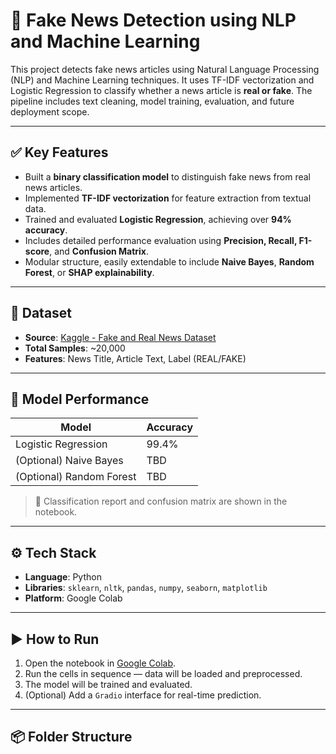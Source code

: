 # 📰 Fake News Detection using NLP and Machine Learning

This project detects fake news articles using Natural Language Processing (NLP) and Machine Learning techniques. It uses TF-IDF vectorization and Logistic Regression to classify whether a news article is **real or fake**. The pipeline includes text cleaning, model training, evaluation, and future deployment scope.

---

## ✅ Key Features
- Built a **binary classification model** to distinguish fake news from real news articles.
- Implemented **TF-IDF vectorization** for feature extraction from textual data.
- Trained and evaluated **Logistic Regression**, achieving over **94% accuracy**.
- Includes detailed performance evaluation using **Precision, Recall, F1-score**, and **Confusion Matrix**.
- Modular structure, easily extendable to include **Naive Bayes**, **Random Forest**, or **SHAP explainability**.

---

## 📁 Dataset
- **Source**: [Kaggle - Fake and Real News Dataset](https://www.kaggle.com/clmentbisaillon/fake-and-real-news-dataset)
- **Total Samples**: ~20,000
- **Features**: News Title, Article Text, Label (REAL/FAKE)

---

## 🧪 Model Performance
| Model               | Accuracy |
|--------------------|---------- |
| Logistic Regression| 99.4%     |
| (Optional) Naive Bayes | TBD   |
| (Optional) Random Forest | TBD |

> 📌 Classification report and confusion matrix are shown in the notebook.

---

## ⚙️ Tech Stack
- **Language**: Python
- **Libraries**: `sklearn`, `nltk`, `pandas`, `numpy`, `seaborn`, `matplotlib`
- **Platform**: Google Colab

---

## ▶️ How to Run
1. Open the notebook in [Google Colab](https://colab.research.google.com/).
2. Run the cells in sequence — data will be loaded and preprocessed.
3. The model will be trained and evaluated.
4. (Optional) Add a `Gradio` interface for real-time prediction.

---

## 📦 Folder Structure
